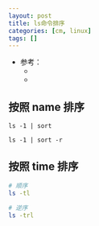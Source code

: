 ```yaml
---
layout: post
title: ls命令排序
categories: [cm, linux]
tags: []
---
```


* 参考： 
    * []()
    * []()


## 按照 name 排序

~~~
ls -1 | sort

ls -1 | sort -r
~~~



## 按照 time 排序

~~~bash
# 顺序
ls -tl

# 逆序
ls -trl
~~~





















